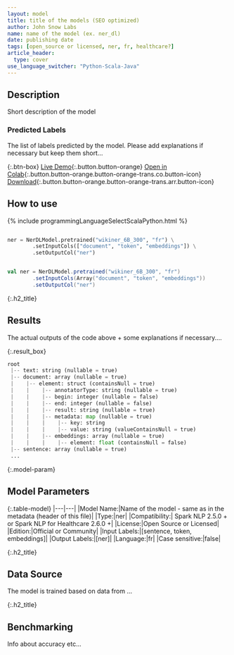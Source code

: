 ```yaml
---
layout: model
title: title of the models (SEO optimized)
author: John Snow Labs
name: name of the model (ex. ner_dl)
date: publishing date
tags: [open_source or licensed, ner, fr, healthcare?] 
article_header:
  type: cover
use_language_switcher: "Python-Scala-Java"
---
```


## Description
Short description of the model
### Predicted Labels
The list of labels predicted by the model. Please add explanations if necessary but keep them short...

{:.btn-box}
[Live Demo](https://demo.johnsnowlabs.com/public/NER_FR){:.button.button-orange}
[Open in Colab](https://colab.research.google.com/github/JohnSnowLabs/spark-nlp-workshop/blob/master/tutorials/streamlit_notebooks/NER_FR.ipynb){:.button.button-orange.button-orange-trans.co.button-icon}
[Download](||https://s3.amazonaws.com/auxdata.johnsnowlabs.com/public/models/wikiner_6B_300_fr_2.1.0_2.4_1564817386216.zip){:.button.button-orange.button-orange-trans.arr.button-icon}

## How to use 

<div class="tabs-box" markdown="1">

{% include programmingLanguageSelectScalaPython.html %}

```python

ner = NerDLModel.pretrained("wikiner_6B_300", "fr") \
        .setInputCols(["document", "token", "embeddings"]) \
        .setOutputCol("ner")
```

```scala

val ner = NerDLModel.pretrained("wikiner_6B_300", "fr")
        .setInputCols(Array("document", "token", "embeddings"))
        .setOutputCol("ner")
```

</div>

{:.h2_title}
## Results
The actual outputs of the code above + some explanations if necessary....

{:.result_box}
```python
root
 |-- text: string (nullable = true)
 |-- document: array (nullable = true)
 |    |-- element: struct (containsNull = true)
 |    |    |-- annotatorType: string (nullable = true)
 |    |    |-- begin: integer (nullable = false)
 |    |    |-- end: integer (nullable = false)
 |    |    |-- result: string (nullable = true)
 |    |    |-- metadata: map (nullable = true)
 |    |    |    |-- key: string
 |    |    |    |-- value: string (valueContainsNull = true)
 |    |    |-- embeddings: array (nullable = true)
 |    |    |    |-- element: float (containsNull = false)
 |-- sentence: array (nullable = true)
 ...
 ```

{:.model-param}
## Model Parameters

{:.table-model}
|---|---|
|Model Name:|Name of the model - same as in the metadata (header of this file)|
|Type:|ner|
|Compatibility:| Spark NLP 2.5.0 + or Spark NLP for Healthcare 2.6.0 +|
|License:|Open Source or Licensed|
|Edition:|Official or Community|
|Input Labels:|[sentence, token, embeddings]|
|Output Labels:|[ner]|
|Language:|fr|
|Case sensitive:|false|


{:.h2_title}
## Data Source
The model is trained based on data from ...

{:.h2_title}
## Benchmarking 
Info about accuracy etc...
